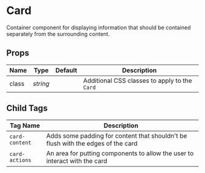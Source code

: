 # Card

Container component for displaying information that should be contained
separately from the surrounding content.

## Props
| Name | Type | Default | Description |
| --- | --- | --- | --- |
| class | _string_ | | Additional CSS classes to apply to the `Card`

## Child Tags
| Tag Name | Description |
| --- | --- |
| `card-content` | Adds some padding for content that shouldn't be flush with the edges of the card
| `card-actions` | An area for putting components to allow the user to interact with the card
